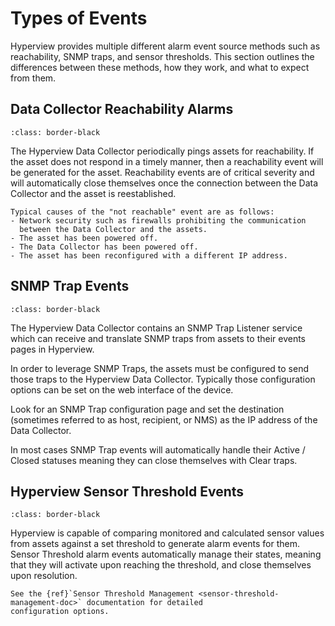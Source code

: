 # Types of Events

Hyperview provides multiple different alarm event source methods such as reachability, SNMP traps, and sensor thresholds. This section outlines the differences between these methods, how they work, and what to expect from them.

## Data Collector Reachability Alarms

```{image} /user-guide/alarm-management/media/types-of-events/image1.jpeg
:class: border-black
```

The Hyperview Data Collector periodically pings assets for reachability.
If the asset does not respond in a timely manner, then a reachability
event will be generated for the asset.
Reachability events are of critical severity and will automatically
close themselves once the connection between the Data Collector and the
asset is reestablished.

```{note}
Typical causes of the "not reachable" event are as follows:
- Network security such as firewalls prohibiting the communication
  between the Data Collector and the assets.
- The asset has been powered off.
- The Data Collector has been powered off.
- The asset has been reconfigured with a different IP address.
```

## SNMP Trap Events

```{image} /user-guide/alarm-management/media/types-of-events/image2.jpeg
:class: border-black
```

The Hyperview Data Collector contains an SNMP Trap Listener service
which can receive and translate SNMP traps from assets to their events
pages in Hyperview.

In order to leverage SNMP Traps, the assets must be configured to send
those traps to the Hyperview Data Collector. Typically those
configuration options can be set on the web interface of the device.

Look for an SNMP Trap configuration page and set the destination
(sometimes referred to as host, recipient, or NMS) as the IP address of
the Data Collector.

In most cases SNMP Trap events will automatically handle their Active /
Closed statuses meaning they can close themselves with Clear traps.

## Hyperview Sensor Threshold Events

```{image} /user-guide/alarm-management/media/types-of-events/image3.jpeg
:class: border-black
```

Hyperview is capable of comparing monitored and calculated sensor values
from assets against a set threshold to generate alarm events for them.
Sensor Threshold alarm events automatically manage their states, meaning
that they will activate upon reaching the threshold, and close
themselves upon resolution.

```{note}
See the {ref}`Sensor Threshold Management <sensor-threshold-management-doc>` documentation for detailed
configuration options.
```
